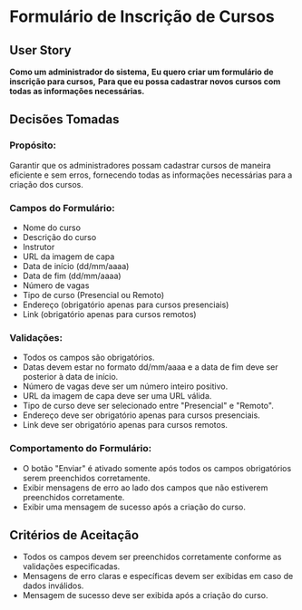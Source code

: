 # Formulário de Inscrição de Cursos

## User Story

**Como um administrador do sistema,**
**Eu quero criar um formulário de inscrição para cursos,**
**Para que eu possa cadastrar novos cursos com todas as informações necessárias.**

## Decisões Tomadas

### Propósito:
Garantir que os administradores possam cadastrar cursos de maneira eficiente e sem erros, fornecendo todas as informações necessárias para a criação dos cursos.

### Campos do Formulário:
- Nome do curso
- Descrição do curso
- Instrutor
- URL da imagem de capa
- Data de início (dd/mm/aaaa)
- Data de fim (dd/mm/aaaa)
- Número de vagas
- Tipo de curso (Presencial ou Remoto)
- Endereço (obrigatório apenas para cursos presenciais)
- Link (obrigatório apenas para cursos remotos)

### Validações:
- Todos os campos são obrigatórios.
- Datas devem estar no formato dd/mm/aaaa e a data de fim deve ser posterior à data de início.
- Número de vagas deve ser um número inteiro positivo.
- URL da imagem de capa deve ser uma URL válida.
- Tipo de curso deve ser selecionado entre "Presencial" e "Remoto".
- Endereço deve ser obrigatório apenas para cursos presenciais.
- Link deve ser obrigatório apenas para cursos remotos.

### Comportamento do Formulário:
- O botão "Enviar" é ativado somente após todos os campos obrigatórios serem preenchidos corretamente.
- Exibir mensagens de erro ao lado dos campos que não estiverem preenchidos corretamente.
- Exibir uma mensagem de sucesso após a criação do curso.

## Critérios de Aceitação
- Todos os campos devem ser preenchidos corretamente conforme as validações especificadas.
- Mensagens de erro claras e específicas devem ser exibidas em caso de dados inválidos.
- Mensagem de sucesso deve ser exibida após a criação do curso.
